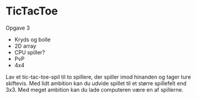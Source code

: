 # TicTacToe

Opgave 3
* Kryds og bolle
* 2D array
* CPU spiller?
* PvP
* 4x4

Lav et tic-tac-toe-spil til to spillere, der spiller imod hinanden og tager ture skiftevis.
Med lidt ambition kan du udvide spillet til et større spillefelt end 3x3.
Med meget ambition kan du lade computeren være en af spillerne.
